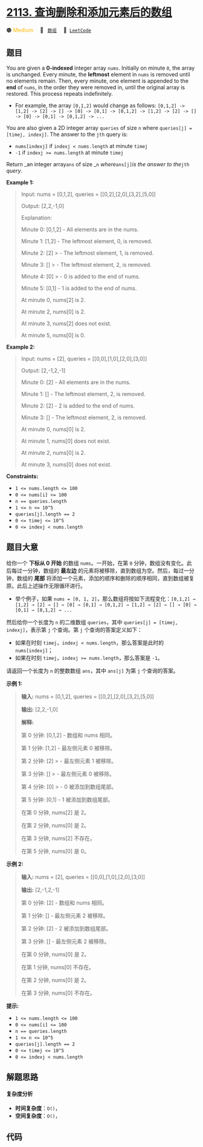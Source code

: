 # [2113. 查询删除和添加元素后的数组](https://leetcode.com/problems/elements-in-array-after-removing-and-replacing-elements)

🟠 <font color=#ffb800>Medium</font>&emsp; 🔖&ensp; [`数组`](/tag/array.md)&emsp; 🔗&ensp;[`LeetCode`](https://leetcode.com/problems/elements-in-array-after-removing-and-replacing-elements)

## 题目

You are given a **0-indexed** integer array `nums`. Initially on minute `0`,
the array is unchanged. Every minute, the **leftmost** element in `nums` is
removed until no elements remain. Then, every minute, one element is appended
to the **end** of `nums`, in the order they were removed in, until the
original array is restored. This process repeats indefinitely.

  * For example, the array `[0,1,2]` would change as follows: `[0,1,2] -> [1,2] -> [2] -> [] -> [0] -> [0,1] -> [0,1,2] -> [1,2] -> [2] -> [] -> [0] -> [0,1] -> [0,1,2] -> ...`

You are also given a 2D integer array `queries` of size `n` where `queries[j]
= [timej, indexj]`. The answer to the `jth` query is:

  * `nums[indexj]` if `indexj < nums.length` at minute `timej`
  * `-1` if `indexj >= nums.length` at minute `timej`

Return _an integer array`ans` of size _`n` _where_`ans[j]`_is the answer to
the_`jth` _query_.



**Example 1:**

> Input: nums = [0,1,2], queries = [[0,2],[2,0],[3,2],[5,0]]
> 
> Output: [2,2,-1,0]
> 
> Explanation:
> 
> Minute 0: [0,1,2] - All elements are in the nums.
> 
> Minute 1: [1,2]   - The leftmost element, 0, is removed.
> 
> Minute 2: [2] > - The leftmost element, 1, is removed.
> 
> Minute 3: []  > - The leftmost element, 2, is removed.
> 
> Minute 4: [0] > - 0 is added to the end of nums.
> 
> Minute 5: [0,1]   - 1 is added to the end of nums.
> 
> 
> 
> At minute 0, nums[2] is 2.
> 
> At minute 2, nums[0] is 2.
> 
> At minute 3, nums[2] does not exist.
> 
> At minute 5, nums[0] is 0.

**Example 2:**

> Input: nums = [2], queries = [[0,0],[1,0],[2,0],[3,0]]
> 
> Output: [2,-1,2,-1]
> 
> Minute 0: [2] - All elements are in the nums.
> 
> Minute 1: []  - The leftmost element, 2, is removed.
> 
> Minute 2: [2] - 2 is added to the end of nums.
> 
> Minute 3: []  - The leftmost element, 2, is removed.
> 
> 
> 
> At minute 0, nums[0] is 2.
> 
> At minute 1, nums[0] does not exist.
> 
> At minute 2, nums[0] is 2.
> 
> At minute 3, nums[0] does not exist.

**Constraints:**

  * `1 <= nums.length <= 100`
  * `0 <= nums[i] <= 100`
  * `n == queries.length`
  * `1 <= n <= 10^5`
  * `queries[j].length == 2`
  * `0 <= timej <= 10^5`
  * `0 <= indexj < nums.length`


## 题目大意

给你一个 **下标从 0 开始**  的数组 `nums`。一开始，在第 `0` 分钟，数组没有变化。此后每过一分钟，数组的 **最左边**
的元素将被移除，直到数组为空。然后，每过一分钟，数组的 **尾部** 将添加一个元素，添加的顺序和删除的顺序相同，直到数组被复原。此后上述操作无限循环进行。

  * 举个例子，如果 `nums = [0, 1, 2]`，那么数组将按如下流程变化：`[0,1,2] → [1,2] → [2] → [] → [0] → [0,1] → [0,1,2] → [1,2] → [2] → [] → [0] → [0,1] → [0,1,2] → ...`

然后给你一个长度为 `n` 的二维数组 `queries`，其中 `queries[j] = [timej, indexj]`，表示第 `j` 个查询。第
`j` 个查询的答案定义如下：

  * 如果在时刻 `timej`，`indexj < nums.length`，那么答案是此时的 `nums[indexj]`；
  * 如果在时刻 `timej`，`indexj >= nums.length`，那么答案是 `-1`。

请返回一个长度为 `n` 的整数数组 `ans`，其中 `ans[j]` 为第 `j` 个查询的答案。



**示例 1:**

> 
> 
> 
> 
> 
> **输入:** nums = [0,1,2], queries = [[0,2],[2,0],[3,2],[5,0]]
> 
> **输出:** [2,2,-1,0]
> 
> **解释:**
> 
> 第 0 分钟: [0,1,2] - 数组和 nums 相同。
> 
> 第 1 分钟: [1,2]   - 最左侧元素 0 被移除。
> 
> 第 2 分钟: [2] > - 最左侧元素 1 被移除。
> 
> 第 3 分钟: []  > - 最左侧元素 0 被移除。
> 
> 第 4 分钟: [0] > - 0 被添加到数组尾部。
> 
> 第 5 分钟: [0,1]   - 1 被添加到数组尾部。
> 
> 
> 
> 在第 0 分钟, nums[2] 是 2。
> 
> 在第 2 分钟, nums[0] 是 2。
> 
> 在第 3 分钟, nums[2] 不存在。
> 
> 在第 5 分钟, nums[0] 是 0。
> 
> 

**示例 2:**

> 
> 
> 
> 
> 
> **输入:** nums = [2], queries = [[0,0],[1,0],[2,0],[3,0]]
> 
> **输出:** [2,-1,2,-1]
> 
> 第 0 分钟: [2] - 数组和 nums 相同。
> 
> 第 1 分钟: []  - 最左侧元素 2 被移除。
> 
> 第 2 分钟: [2] - 2 被添加到数组尾部。
> 
> 第 3 分钟: []  - 最左侧元素 2 被移除。
> 
> 
> 
> 在第 0 分钟, nums[0] 是 2。
> 
> 在第 1 分钟, nums[0] 不存在。
> 
> 在第 2 分钟, nums[0] 是 2。
> 
> 在第 3 分钟, nums[0] 不存在。
> 
> 



**提示:**

  * `1 <= nums.length <= 100`
  * `0 <= nums[i] <= 100`
  * `n == queries.length`
  * `1 <= n <= 10^5`
  * `queries[j].length == 2`
  * `0 <= timej <= 10^5`
  * `0 <= indexj < nums.length`


## 解题思路

#### 复杂度分析

- **时间复杂度**：`O()`，
- **空间复杂度**：`O()`，

## 代码

```javascript

```